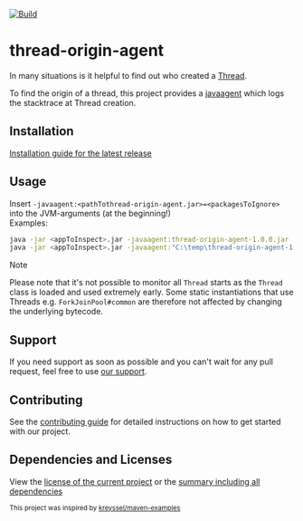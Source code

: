 [![Build](https://img.shields.io/github/actions/workflow/status/xdev-software/thread-origin-agent/checkBuild.yml?branch=develop)](https://github.com/xdev-software/thread-origin-agent/actions/workflows/checkBuild.yml?query=branch%3Adevelop)

# thread-origin-agent

In many situations is it helpful to find out who created a [Thread](https://docs.oracle.com/en/java/javase/21/docs/api/java.base/java/lang/Thread.html).

To find the origin of a thread, this project provides a [javaagent](https://docs.oracle.com/en/java/javase/21/docs/api/java.instrument/java/lang/instrument/package-summary.html) which logs the stacktrace at Thread creation.

## Installation
[Installation guide for the latest release](https://github.com/xdev-software/thread-origin-agent/releases/latest#Installation)

## Usage
Insert ``-javaagent:<pathTothread-origin-agent.jar>=<packagesToIgnore>`` into the JVM-arguments (at the beginning!)<br/>
Examples:
```bash
java -jar <appToInspect>.jar -javaagent:thread-origin-agent-1.0.0.jar
java -jar <appToInspect>.jar -javaagent:"C:\temp\thread-origin-agent-1.0.0.jar"=sun/awt,sun/java2d
```

> [!NOTE]
> Please note that it's not possible to monitor all ``Thread`` starts as the ``Thread`` class is loaded and used extremely early.
> Some static instantiations that use Threads e.g. ``ForkJoinPool#common`` are therefore not affected by changing the underlying bytecode.

## Support
If you need support as soon as possible and you can't wait for any pull request, feel free to use [our support](https://xdev.software/en/services/support).

## Contributing
See the [contributing guide](./CONTRIBUTING.md) for detailed instructions on how to get started with our project.

## Dependencies and Licenses
View the [license of the current project](LICENSE) or the [summary including all dependencies](https://xdev-software.github.io/thread-origin-agent/dependencies)

<sub>This project was inspired by [kreyssel/maven-examples](https://github.com/kreyssel/maven-examples)</sub>
